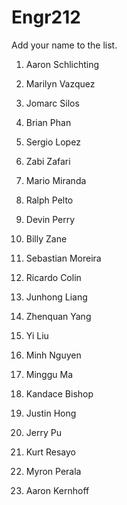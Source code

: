 # Engr212
Add your name to the list.

1. Aaron Schlichting

2. Marilyn Vazquez

3. Jomarc Silos

4. Brian Phan

5. Sergio Lopez

6. Zabi Zafari

7. Mario Miranda

8. Ralph Pelto

9. Devin Perry

10. Billy Zane

11. Sebastian Moreira

12. Ricardo Colin

13. Junhong Liang

14. Zhenquan Yang

15. Yi Liu

16. Minh Nguyen

17. Minggu Ma

18. Kandace Bishop

19. Justin Hong

20. Jerry Pu

21. Kurt Resayo

22. Myron Perala

23. Aaron Kernhoff

